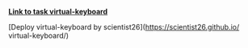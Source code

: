 **[Link to task virtual-keyboard](https://github.com/rolling-scopes-school/tasks/blob/master/tasks/codejam-virtual-keyboard.md)**

[Deploy virtual-keyboard by scientist26](https://scientist26.github.io/
virtual-keyboard/)
